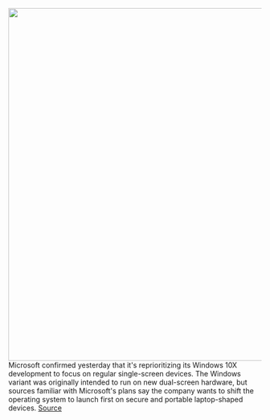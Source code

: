 <img src='https://cdn.vox-cdn.com/thumbor/xpVdn-KaqxaTsPvI4jnHE4_TQQI=/0x0:2640x1760/1200x800/filters:focal(1109x669:1531x1091)/cdn.vox-cdn.com/uploads/chorus_image/image/66752704/windows10xlaptop.0.jpg' width='700px' /><br/>
Microsoft confirmed yesterday that it's reprioritizing its Windows 10X development to focus on regular single-screen devices. The Windows variant was originally intended to run on new dual-screen hardware, but sources familiar with Microsoft's plans say the company wants to shift the operating system to launch first on secure and portable laptop-shaped devices.
<a href='https://www.theverge.com/2020/5/5/21247701/microsoft-windows-10x-laptops-single-screen-chrome-os-competition'> Source <a/>